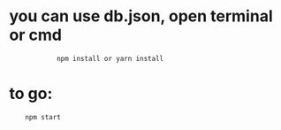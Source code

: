 # you can use db.json, open terminal or cmd
                npm install or yarn install
# to go:
		npm start

